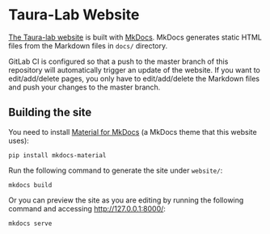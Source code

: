 # Taura-Lab Website

[The Taura-lab website](https://www.eidos.ic.i.u-tokyo.ac.jp) is built with [MkDocs](https://www.mkdocs.org/).
MkDocs generates static HTML files from the Markdown files in `docs/` directory.

GitLab CI is configured so that a push to the master branch of this repository will automatically trigger an update of the website.
If you want to edit/add/delete pages, you only have to edit/add/delete the Markdown files and push your changes to the master branch.

## Building the site

You need to install [Material for MkDocs](https://squidfunk.github.io/mkdocs-material/) (a MkDocs theme that this website uses):

```
pip install mkdocs-material
```

Run the following command to generate the site under `website/`:

```
mkdocs build
```

Or you can preview the site as you are editing by running the following command and accessing <http://127.0.0.1:8000/>:

```
mkdocs serve
```
